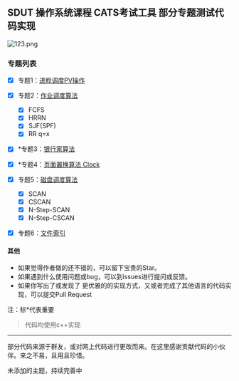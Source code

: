 ## SDUT  操作系统课程 CATS考试工具  部分专题测试代码实现

![123.png](https://i.loli.net/2020/05/19/g6mZfb9Brj4PESc.png)



### 专题列表

- [x] 专题1：[进程调度PV操作](subject-1-PV)
- [x] 专题2：[作业调度算法](subject-2)
  - [x] FCFS
  - [x] HRRN
  - [x] SJF(SPF)
  - [x] RR q=x
- [x] *专题3：[银行家算法](subject-3-Banker)
- [x] *专题4：[页面置换算法 Clock](subject-4)
- [x] 专题5：[磁盘调度算法](subject-5-disk)
  - [x] SCAN
  - [x] CSCAN
  - [x] N-Step-SCAN
  - [x] N-Step-CSCAN
- [x] 专题6：[文件索引](subject-6-FileIndex)



#### 其他

* 如果觉得作者做的还不错的，可以留下宝贵的Star。
* 如果遇到什么使用问题或bug，可以到issues进行提问或反馈。
* 如果你写出了或发现了 更优雅的的实现方式，又或者完成了其他语言的代码实现，可以提交Pull Request



注：标*代表重要
> 代码均使用c++实现
<hr>

部分代码来源于群友，或对网上代码进行更改而来。在这里感谢贡献代码的小伙伴。来之不易，且用且珍惜。

未添加的主题，持续完善中





